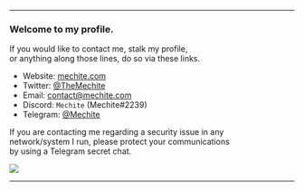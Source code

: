 
---

### Welcome to my profile.
If you would like to contact me, stalk my profile,<br>
or anything along those lines, do so via these links.
- Website: [mechite.com](https://mechite.com/)
- Twitter: [@TheMechite](https://twitter.com/TheMechite)
- Email: [&#099;&#111;&#110;&#116;&#097;&#099;&#116;&#064;&#109;&#101;&#099;&#104;&#105;&#116;&#101;&#046;&#099;&#111;&#109;](mailto:&#099;&#111;&#110;&#116;&#097;&#099;&#116;&#064;&#109;&#101;&#099;&#104;&#105;&#116;&#101;&#046;&#099;&#111;&#109;)
- Discord: `Mechite` (Mechite#2239)
- Telegram: [@Mechite](https://t.me/Mechite)

If you are contacting me regarding a security issue in any<br/>
network/system I run, please protect your communications<br/>
by using a Telegram secret chat.

![](https://komarev.com/ghpvc/?username=Mechite&color=gray)

---
